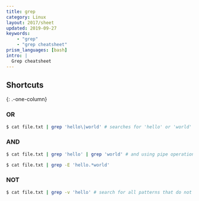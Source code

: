 ```yaml
---
title: grep
category: Linux
layout: 2017/sheet
updated: 2019-09-27
keywords:
    - "grep"
    - "grep cheatsheet"
prism_languages: [bash]
intro: |
  Grep cheatsheet
---
```


Shortcuts
---------
{: .-one-column}

### OR

```bash
$ cat file.txt | grep 'hello\|world' # searches for 'hello' or 'world'
```

### AND

```bash
$ cat file.txt | grep 'hello' | grep 'world' # and using pipe operation

$ cat file.txt | grep -E 'hello.*world'
```

### NOT

```bash
$ cat file.txt | grep -v 'hello' # search for all patterns that do not have 'hello'
```
